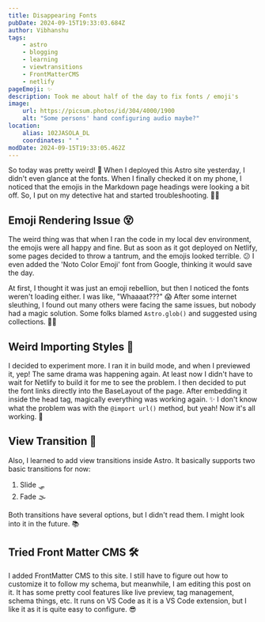 ```yaml
---
title: Disappearing Fonts
pubDate: 2024-09-15T19:33:03.684Z
author: Vibhanshu
tags:
    - astro
    - blogging
    - learning
    - viewtransitions
    - FrontMatterCMS
    - netlify
pageEmoji: ✨
description: Took me about half of the day to fix fonts / emoji's
image:
    url: https://picsum.photos/id/304/4000/1900
    alt: "Some persons' hand configuring audio maybe?"
location:
    alias: 102JASOLA_DL
    coordinates: " "
modDate: 2024-09-15T19:33:05.462Z
---
```


So today was pretty weird! 🤪 When I deployed this Astro site yesterday, I didn't even glance at the fonts. When I finally checked it on my phone, I noticed that the emojis in the Markdown page headings were looking a bit off. So, I put on my detective hat and started troubleshooting. 🕵️‍♂️

## Emoji Rendering Issue 😵

The weird thing was that when I ran the code in my local dev environment, the emojis were all happy and fine. But as soon as it got deployed on Netlify, some pages decided to throw a tantrum, and the emojis looked terrible. 😕 I even added the 'Noto Color Emoji' font from Google, thinking it would save the day.

At first, I thought it was just an emoji rebellion, but then I noticed the fonts weren't loading either. I was like, "Whaaaat???" 😱 After some internet sleuthing, I found out many others were facing the same issues, but nobody had a magic solution. Some folks blamed `Astro.glob()` and suggested using collections. 🤷‍♂️

## Weird Importing Styles 🤔

I decided to experiment more. I ran it in build mode, and when I previewed it, yep! The same drama was happening again. At least now I didn't have to wait for Netlify to build it for me to see the problem. I then decided to put the font links directly into the BaseLayout of the page. After embedding it inside the head tag, magically everything was working again. ✨ I don't know what the problem was with the `@import url()` method, but yeah! Now it's all working. 🎉

## View Transition 🚀

Also, I learned to add view transitions inside Astro. It basically supports two basic transitions for now:

1. Slide 🛷
2. Fade 🌫️

Both transitions have several options, but I didn't read them. I might look into it in the future. 📚

## Tried Front Matter CMS 🛠️

I added FrontMatter CMS to this site. I still have to figure out how to customize it to follow my schema, but meanwhile, I am editing this post on it. It has some pretty cool features like live preview, tag management, schema things, etc. It runs on VS Code as it is a VS Code extension, but I like it as it is quite easy to configure. 😎
